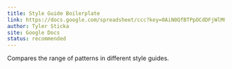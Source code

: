 ```yaml
---
title: Style Guide Boilerplate
link: https://docs.google.com/spreadsheet/ccc?key=0AiN0QfBTPpOCdDFjWlM0eU1ra21XanZkekxGbjA2WWc#gid=0
author: Tyler Sticka
site: Google Docs
status: recommended
---
```


Compares the range of patterns in different style guides.

